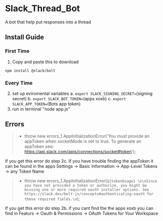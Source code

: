# Slack_Thread_Bot
A bot that help put responses into a thread

## Install Guide

### First Time
1. Copy and paste this to download
```
npm install @slack/bolt
```
### Every Time

2. set up eviromental variables
 a. `export SLACK_SIGNING_SECRET=`(signing secret)
 b. `export SLACK_BOT_TOKEN=`(apps xoxb)
 c. `export SLACK_APP_TOKEN=`(Bots app token)
3. run in terminal "node app.js"

## **Errors**

> - throw new errors_1.AppInitializationError('You must provide an appToken when socketMode is set to true.
To generate an appToken see: https://api.slack.com/apis/connections/socket#token'); 

If you get this error do step 2c.
If you have trouble finding the appToken it can be found in the apps Settings -> Basic Information -> App-Level Tokens -> any Token Name

> - throw new errors_1.AppInitializationError(`${tokenUsage} \n\nSince you have not provided a token or authorize, you might be missing one or more required oauth installer options.
See https://slack.dev/bolt-js/concepts#authenticating-oauth for these required fields.\n`);

If you get this error do step 2b.
if you cant find the the apps xoxb you can find in Featurs -> Oauth & Permissions -> OAuth Tokens for Your Workspace
